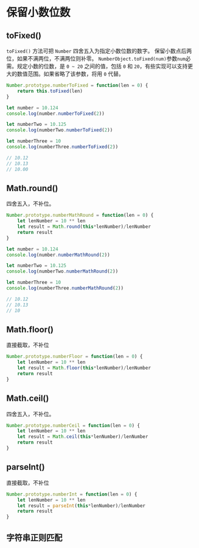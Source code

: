 # 保留小数位数

## toFixed()

`toFixed()` 方法可把 `Number` 四舍五入为指定小数位数的数字。
保留小数点后两位，如果不满两位，不满两位则补零。
`NumberObject.toFixed(num)`参数`num`必需。规定小数的位数，是 `0 ~ 20` 之间的值，包括 `0` 和 `20`，有些实现可以支持更大的数值范围。如果省略了该参数，将用 `0` 代替。

```js
Number.prototype.numberToFixed = function(len = 0) {
    return this.toFixed(len)
}

let number = 10.124
console.log(number.numberToFixed(2))

let numberTwo = 10.125
console.log(numberTwo.numberToFixed(2))

let numberThree = 10
console.log(numberThree.numberToFixed(2))

// 10.12
// 10.13
// 10.00
```

## Math.round()

四舍五入，不补位。

```js
Number.prototype.numberMathRound = function(len = 0) {
    let lenNumber = 10 ** len
    let result = Math.round(this*lenNumber)/lenNumber
    return result
}

let number = 10.124
console.log(number.numberMathRound(2))

let numberTwo = 10.125
console.log(numberTwo.numberMathRound(2))

let numberThree = 10
console.log(numberThree.numberMathRound(2))

// 10.12
// 10.13
// 10
```

## Math.floor()

直接截取，不补位

```js
Number.prototype.numberFloor = function(len = 0) {
    let lenNumber = 10 ** len
    let result = Math.floor(this*lenNumber)/lenNumber
    return result
}
```

## Math.ceil()

四舍五入，不补位。

```js
Number.prototype.numberCeil = function(len = 0) {
    let lenNumber = 10 ** len
    let result = Math.ceil(this*lenNumber)/lenNumber
    return result
}
```

## parseInt()

直接截取，不补位

```js
Number.prototype.numberInt = function(len = 0) {
    let lenNumber = 10 ** len
    let result = parseInt(this*lenNumber)/lenNumber
    return result
}
```

## 字符串正则匹配

```js

```